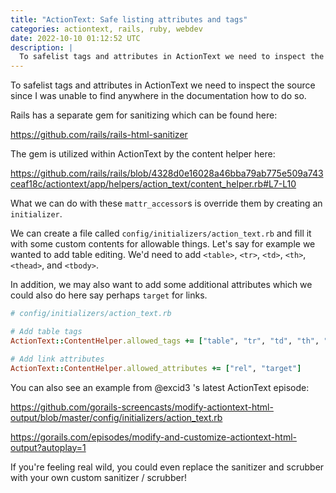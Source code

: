 ```yaml
---
title: "ActionText: Safe listing attributes and tags"
categories: actiontext, rails, ruby, webdev
date: 2022-10-10 01:12:52 UTC
description: |
  To safelist tags and attributes in ActionText we need to inspect the source since I was unable to...
---
```


To safelist tags and attributes in ActionText we need to inspect the source since I was unable to find anywhere in the documentation how to do so.

Rails has a separate gem for sanitizing which can be found here:

https://github.com/rails/rails-html-sanitizer

The gem is utilized within ActionText by the content helper here:

https://github.com/rails/rails/blob/4328d0e16028a46bba79ab775e509a743ceaf18c/actiontext/app/helpers/action_text/content_helper.rb#L7-L10

What we can do with these `mattr_accessor`s is override them by creating an `initializer`.

We can create a file called `config/initializers/action_text.rb` and fill it with some custom contents for allowable things. Let's say for example we wanted to add table editing. We'd need to add `<table>`, `<tr>`, `<td>`, `<th>`, `<thead>`, and `<tbody>`.

In addition, we may also want to add some additional attributes which we could also do here say perhaps `target` for links.


```rb
# config/initializers/action_text.rb

# Add table tags
ActionText::ContentHelper.allowed_tags += ["table", "tr", "td", "th", "thead", "tbody"]

# Add link attributes
ActionText::ContentHelper.allowed_attributes += ["rel", "target"]
```

You can also see an example from @excid3 's latest ActionText episode:

https://github.com/gorails-screencasts/modify-actiontext-html-output/blob/master/config/initializers/action_text.rb

https://gorails.com/episodes/modify-and-customize-actiontext-html-output?autoplay=1

If you're feeling real wild, you could even replace the sanitizer and scrubber with your own custom sanitizer / scrubber!
